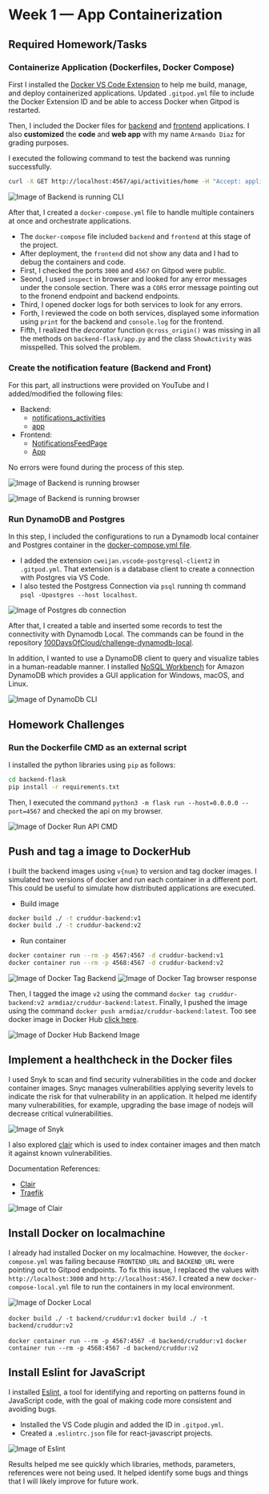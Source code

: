 # Week 1 — App Containerization

## Required Homework/Tasks

### Containerize Application (Dockerfiles, Docker Compose)

First I installed the [Docker VS Code Extension](https://code.visualstudio.com/docs/containers/overview) to help me build, manage, and deploy containerized applications. Updated `.gitpod.yml` file to include the Docker Extension ID and be able to access Docker when Gitpod is restarted.

Then, I included the Docker files for [backend](https://github.com/arm-diaz/aws-bootcamp-cruddur-2023/tree/main/backend-flask/Dockerfile) and [frontend](https://github.com/arm-diaz/aws-bootcamp-cruddur-2023/tree/main/frontend-react-js/Dockerfile) applications. I also **customized** the **code** and **web app** with my name `Armando Diaz` for grading purposes.

I executed the following command to test the backend was running successfully. 

```sh
curl -X GET http://localhost:4567/api/activities/home -H "Accept: application/json" -H "Content-Type: application/json"
```
![Image of Backend is running CLI](assets/week1/curl-get-backend-api.png) 

After that, I created a `docker-compose.yml` file to handle multiple containers at once and orchestrate applications.

- The `docker-compose` file included `backend` and `frontend` at this stage of the project.
- After deployment, the `frontend` did not show any data and I had to debug the containers and code. 
- First, I checked the ports `3000` and `4567` on Gitpod were public.
- Seond, I used `inspect` in browser and looked for any error messages under the console section. There was a `CORS` error message pointing out to the fronend endpoint and backend endpoints.
- Third, I opened docker logs for both services to look for any errors.
- Forth, I reviewed the code on both services, displayed some information using `print` for the backend and `console.log` for the frontend.
- Fifth, I realized the *decorator* function `@cross_origin()` was missing in all the methods on `backend-flask/app.py` and the class `ShowActivity` was misspelled. This solved the problem.

### Create the notification feature (Backend and Front)

For this part, all instructions were provided on YouTube and I added/modified the following files:

- Backend:
  - [notifications_activities](https://github.com/arm-diaz/aws-bootcamp-cruddur-2023/tree/main/backend-flask/services/notifications_activities.py)
  - [app](https://github.com/arm-diaz/aws-bootcamp-cruddur-2023/tree/main/backend-flask/app.py)
- Frontend:
  - [NotificationsFeedPage](https://github.com/arm-diaz/aws-bootcamp-cruddur-2023/tree/main/frontend-react-js/src/pages/NotificationsFeedPage.js)
  - [App](https://github.com/arm-diaz/aws-bootcamp-cruddur-2023/tree/main/frontend-react-js/src/App.js)

No errors were found during the process of this step.

![Image of Backend is running browser](assets/week1/browser-get-api.png)

![Image of Backend is running browser](assets/week1/cruddur-app.png)

### Run DynamoDB and Postgres

In this step, I included the configurations to run a Dynamodb local container and Postgres container in the [docker-compose.yml file](https://github.com/arm-diaz/aws-bootcamp-cruddur-2023/tree/main/docker-compose.yml).

- I added the extension `cweijan.vscode-postgresql-client2` in `.gitpod.yml`. That extension is a database client to create a connection with Postgres via VS Code. 
- I also tested the Postgress Connection via `psql` running th command `psql -Upostgres --host localhost`.

![Image of Postgres db connection](assets/week1/postgres-psql-dbconnection-pluggin.png)

After that, I created a table and inserted some records to test the connectivity with Dynamodb Local. The commands can be found in the repository [100DaysOfCloud/challenge-dynamodb-local](https://github.com/100DaysOfCloud/challenge-dynamodb-local).

In addition, I wanted to use a DynamoDB client to query and visualize tables in a human-readable manner. I installed [NoSQL Workbench](https://docs.aws.amazon.com/amazondynamodb/latest/developerguide/workbench.html) for Amazon DynamoDB which provides a GUI application for Windows, macOS, and Linux.

![Image of DynamoDb CLI](assets/week1/dynamodb-client-workbench.png)

## Homework Challenges

### Run the Dockerfile CMD as an external script

I installed the python libraries using `pip` as follows:

```sh
cd backend-flask
pip install -r requirements.txt
```

Then, I executed the command ```python3 -m flask run --host=0.0.0.0 --port=4567``` and checked the api on my browser.

![Image of Docker Run API CMD](assets/week1/docker-run-cmd.png)

## Push and tag a image to DockerHub

I built the backend images using `v{num}` to version and tag docker images. I simulated two versions of docker and run each container in a different port. This could be useful to simulate how distributed applications are executed.

- Build image
  
```sh
docker build ./ -t cruddur-backend:v1
docker build ./ -t cruddur-backend:v2
```

- Run container

```sh
docker container run --rm -p 4567:4567 -d cruddur-backend:v1
docker container run --rm -p 4568:4567 -d cruddur-backend:v2
```

![Image of Docker Tag Backend](assets/week1/docker-tag-backend.png)
![Image of Docker Tag browser response](assets/week1/docker-tag-brower-response.png)

Then, I tagged the image `v2` using the command `docker tag cruddur-backend:v2 armdiaz/cruddur-backend:latest`. Finally, I pushed the image using the command `docker push armdiaz/cruddur-backend:latest`. Too see docker image in Docker Hub [click here](https://hub.docker.com/r/armdiaz/cruddur-backend).

![Image of Docker Hub Backend Image](assets/week1/docker-hub-backend-image.png)

## Implement a healthcheck in the Docker files

I used Snyk to scan and find security vulnerabilities in the code and docker container images. Snyc manages vulnerabilities applying severity levels to indicate the risk for that vulnerability in an application. It helped me identify many vulnerabilities, for example, upgrading the base image of nodejs will decrease critical vulnerabilities.

![Image of Snyk](assets/week1/snyk-docker-health.png)

I also explored [clair](https://github.com/quay/clair) which is used to index container images and then match it against known vulnerabilities.

Documentation References:

- [Clair](https://quay.github.io/clair/howto/testing.html)
- [Traefik](https://doc.traefik.io/traefik/v2.2/getting-started/quick-start/)

![Image of Clair](assets/week1/docker-clair-traefik.png)

## Install Docker on localmachine

I already had installed Docker on my localmachine. However, the `docker-compose.yml` was failing because `FRONTEND_URL` and `BACKEND_URL` were pointing out to Gitpod endpoints. To fix this issue, I replaced the values with `http://localhost:3000` and `http://localhost:4567`. I created  a new `docker-compose-local.yml` file to run the containers in my local environment.

![Image of Docker Local](assets/week1/docker-local-run.png)

```docker build ./ -t backend/cruddur:v1```
```docker build ./ -t backend/cruddur:v2```

```docker container run --rm -p 4567:4567 -d backend/cruddur:v1```
```docker container run --rm -p 4568:4567 -d backend/cruddur:v2```

## Install Eslint for JavaScript

I installed [Eslint](https://eslint.org/docs/latest/use/getting-started#:~:text=ESLint%20is%20a%20tool%20for,can%20add%20more%20at%20runtime.), a tool for identifying and reporting on patterns found in JavaScript code, with the goal of making code more consistent and avoiding bugs.

- Installed the VS Code plugin and added the ID in `.gitpod.yml`.
- Created a `.eslintrc.json` file for react-javascript projects.

![Image of Eslint](assets/week1/eslint-frontend-code-check.png)

Results helped me see quickly which libraries, methods, parameters, references were not being used. It helped identify some bugs and things that I will likely improve for future work.
